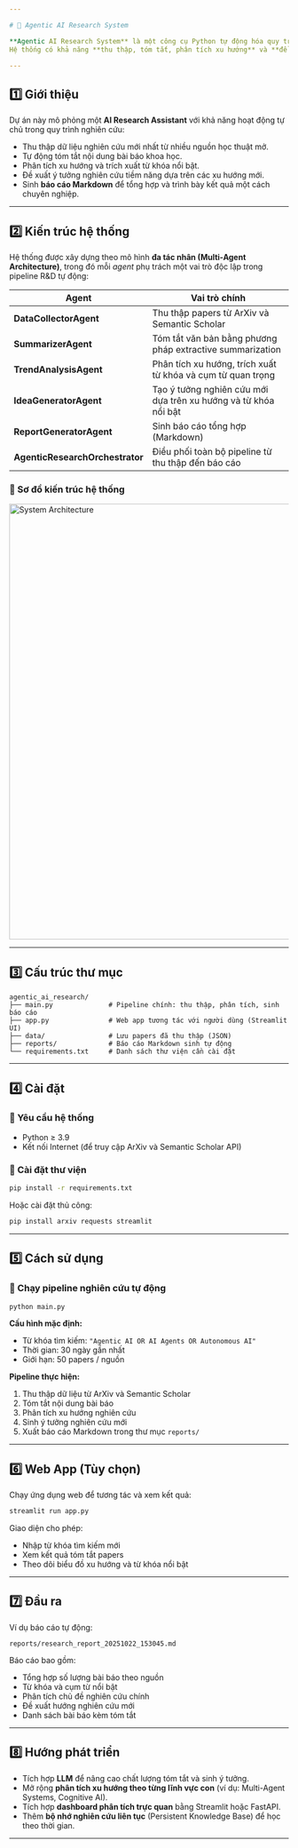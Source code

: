 ```yaml
---

# 🧠 Agentic AI Research System

**Agentic AI Research System** là một công cụ Python tự động hóa quy trình **nghiên cứu khoa học** trong lĩnh vực *Agentic AI*.
Hệ thống có khả năng **thu thập, tóm tắt, phân tích xu hướng** và **đề xuất ý tưởng nghiên cứu** dựa trên các bài báo khoa học được lấy từ **ArXiv** và **Semantic Scholar**.

---
```


## 1️⃣ Giới thiệu

Dự án này mô phỏng một **AI Research Assistant** với khả năng hoạt động tự chủ trong quy trình nghiên cứu:

* Thu thập dữ liệu nghiên cứu mới nhất từ nhiều nguồn học thuật mở.
* Tự động tóm tắt nội dung bài báo khoa học.
* Phân tích xu hướng và trích xuất từ khóa nổi bật.
* Đề xuất ý tưởng nghiên cứu tiềm năng dựa trên các xu hướng mới.
* Sinh **báo cáo Markdown** để tổng hợp và trình bày kết quả một cách chuyên nghiệp.

---

## 2️⃣ Kiến trúc hệ thống

Hệ thống được xây dựng theo mô hình **đa tác nhân (Multi-Agent Architecture)**, trong đó mỗi *agent* phụ trách một vai trò độc lập trong pipeline R&D tự động:

| Agent                           | Vai trò chính                                                   |
| ------------------------------- | --------------------------------------------------------------- |
| **DataCollectorAgent**          | Thu thập papers từ ArXiv và Semantic Scholar                    |
| **SummarizerAgent**             | Tóm tắt văn bản bằng phương pháp extractive summarization       |
| **TrendAnalysisAgent**          | Phân tích xu hướng, trích xuất từ khóa và cụm từ quan trọng     |
| **IdeaGeneratorAgent**          | Tạo ý tưởng nghiên cứu mới dựa trên xu hướng và từ khóa nổi bật |
| **ReportGeneratorAgent**        | Sinh báo cáo tổng hợp (Markdown)                                |
| **AgenticResearchOrchestrator** | Điều phối toàn bộ pipeline từ thu thập đến báo cáo              |

### 🔧 Sơ đồ kiến trúc hệ thống

<img width="1180" height="785" alt="System Architecture" src="https://github.com/user-attachments/assets/af80b6a4-52a9-4b19-be60-5d4cf954385d" />

---

## 3️⃣ Cấu trúc thư mục

```
agentic_ai_research/
├── main.py              # Pipeline chính: thu thập, phân tích, sinh báo cáo
├── app.py               # Web app tương tác với người dùng (Streamlit UI)
├── data/                # Lưu papers đã thu thập (JSON)
├── reports/             # Báo cáo Markdown sinh tự động
└── requirements.txt     # Danh sách thư viện cần cài đặt
```

---

## 4️⃣ Cài đặt

### 🔹 Yêu cầu hệ thống

* Python ≥ 3.9
* Kết nối Internet (để truy cập ArXiv và Semantic Scholar API)

### 🔹 Cài đặt thư viện

```bash
pip install -r requirements.txt
```

Hoặc cài đặt thủ công:

```bash
pip install arxiv requests streamlit
```

---

## 5️⃣ Cách sử dụng

### 🚀 Chạy pipeline nghiên cứu tự động

```bash
python main.py
```

**Cấu hình mặc định:**

* Từ khóa tìm kiếm: `"Agentic AI OR AI Agents OR Autonomous AI"`
* Thời gian: 30 ngày gần nhất
* Giới hạn: 50 papers / nguồn

**Pipeline thực hiện:**

1. Thu thập dữ liệu từ ArXiv và Semantic Scholar
2. Tóm tắt nội dung bài báo
3. Phân tích xu hướng nghiên cứu
4. Sinh ý tưởng nghiên cứu mới
5. Xuất báo cáo Markdown trong thư mục `reports/`

---

## 6️⃣ Web App (Tùy chọn)

Chạy ứng dụng web để tương tác và xem kết quả:

```bash
streamlit run app.py
```

Giao diện cho phép:

* Nhập từ khóa tìm kiếm mới
* Xem kết quả tóm tắt papers
* Theo dõi biểu đồ xu hướng và từ khóa nổi bật

---

## 7️⃣ Đầu ra

Ví dụ báo cáo tự động:

```
reports/research_report_20251022_153045.md
```

Báo cáo bao gồm:

* Tổng hợp số lượng bài báo theo nguồn
* Từ khóa và cụm từ nổi bật
* Phân tích chủ đề nghiên cứu chính
* Đề xuất hướng nghiên cứu mới
* Danh sách bài báo kèm tóm tắt

---

## 8️⃣ Hướng phát triển

* Tích hợp **LLM** để nâng cao chất lượng tóm tắt và sinh ý tưởng.
* Mở rộng **phân tích xu hướng theo từng lĩnh vực con** (ví dụ: Multi-Agent Systems, Cognitive AI).
* Tích hợp **dashboard phân tích trực quan** bằng Streamlit hoặc FastAPI.
* Thêm **bộ nhớ nghiên cứu liên tục** (Persistent Knowledge Base) để học theo thời gian.

---
